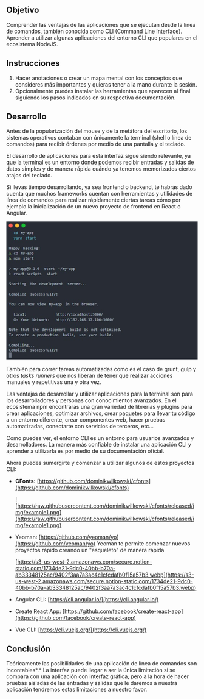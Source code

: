## Objetivo

Comprender las ventajas de las aplicaciones que se ejecutan desde la línea de comandos, también conocida como CLI (Command Line Interface). Aprender a utilizar algunas aplicaciones del entorno CLI que populares en el ecosistema NodeJS.

## Instrucciones

1. Hacer anotaciones o crear un mapa mental con los conceptos que consideres más importantes y quieras tener a la mano durante la sesión.
2. Opcionalmente puedes instalar las herramientas que aparecen al final siguiendo los pasos indicados en su respectiva documentación.

## Desarrollo

Antes de la popularización del mouse y de la metáfora del escritorio, los sistemas operativos contaban con únicamente la terminal (shell o línea de comandos) para recibir órdenes por medio de una pantalla y el teclado.

El desarrollo de aplicaciones para esta interfaz sigue siendo relevante, ya que la terminal es un entorno donde podemos recibir entradas y salidas de datos simples y de manera rápida cuándo ya tenemos memorizados ciertos atajos del teclado.

Si llevas tiempo desarrollando, ya sea frontend o backend, te habrás dado cuenta que muchos frameworks cuentan con herramientas y utilidades de línea de comandos para realizar rápidamente ciertas tareas cómo por ejemplo la inicialización de un nuevo proyecto de frontend en React o Angular. 

![create-react-app.jpg](create-react-app.jpg)

También para correr tareas automatizadas como es el caso de grunt, gulp y otros *tasks runners* que nos liberan de tener que realizar acciones  manuales y repetitivas una y otra vez.

Las ventajas de desarrollar y utilizar aplicaciones para la terminal son para los desarrolladores y personas con conocimientos avanzados. En el ecosistema npm encontrarás una gran variedad de librerías y plugins para crear aplicaciones, optimizar archivos, crear paquetes para llevar tu código a un entorno diferente, crear componentes web, hacer pruebas automatizadas, conectarte con servicios de terceros, etc...

Como puedes ver, el entorno CLI es un entorno para usuarios avanzados y desarrolladores. La manera más confiable de instalar una aplicación CLI y aprender a utilizarla es por medio de su documentación oficial.

Ahora puedes sumergirte y comenzar a utilizar algunos de estos proyectos CLI:

- **CFonts:** [https://github.com/dominikwilkowski/cfonts](https://github.com/dominikwilkowski/cfonts)

    ![https://raw.githubusercontent.com/dominikwilkowski/cfonts/released/img/example1.png](https://raw.githubusercontent.com/dominikwilkowski/cfonts/released/img/example1.png)

- Yeoman: [https://github.com/yeoman/yo](https://github.com/yeoman/yo) 
Yeoman te permite comenzar nuevos proyectos rápido creando un "esqueleto" de manera rápida

    [https://s3-us-west-2.amazonaws.com/secure.notion-static.com/1734de21-9dc0-40bb-b70a-ab33348125ac/9402f3aa7a3ac4c1cfcdafb0f15a57b3.webp](https://s3-us-west-2.amazonaws.com/secure.notion-static.com/1734de21-9dc0-40bb-b70a-ab33348125ac/9402f3aa7a3ac4c1cfcdafb0f15a57b3.webp)

- Angular CLI: [https://cli.angular.io/](https://cli.angular.io/)
- Create React App: [https://github.com/facebook/create-react-app](https://github.com/facebook/create-react-app)
- Vue CLI: [https://cli.vuejs.org/](https://cli.vuejs.org/)

## Conclusión

Teóricamente las posibilidades de una aplicación de línea de comandos son incontables*.* La interfaz puede llegar a ser la única limitación si se compara con una aplicación con interfaz gráfica, pero a la hora de hacer pruebas aisladas de las entradas y salidas que le daremos a nuestra aplicación tendremos estas limitaciones a nuestro favor.
